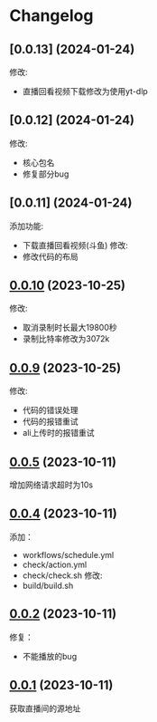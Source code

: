 # Changelog

## [0.0.13] (2024-01-24)
修改:
- 直播回看视频下载修改为使用yt-dlp

## [0.0.12] (2024-01-24)
修改:
- 核心包名
- 修复部分bug

## [0.0.11] (2024-01-24)
添加功能:
- 下载直播回看视频(斗鱼)
修改:
- 修改代码的布局

## [0.0.10] (2023-10-25)
修改: 
- 取消录制时长最大19800秒
- 录制比特率修改为3072k

## [0.0.9] (2023-10-25)
修改: 
- 代码的错误处理
- 代码的报错重试
- ali上传时的报错重试

## [0.0.5] (2023-10-11)
增加网络请求超时为10s

## [0.0.4] (2023-10-11)
添加：
- workflows/schedule.yml
- check/action.yml
- check/check.sh
修改:
- build/build.sh

## [0.0.2] (2023-10-11)
修复：
- 不能播放的bug

## [0.0.1] (2023-10-11)
获取直播间的源地址

[0.0.1]: https://github.com/soft-cute/evina/releases/tag/v0.0.1
[0.0.2]: https://github.com/soft-cute/evina/releases/tag/v0.0.2
[0.0.4]: https://github.com/soft-cute/evina/releases/tag/v0.0.4
[0.0.5]: https://github.com/soft-cute/evina/releases/tag/v0.0.5
[0.0.9]: https://github.com/soft-cute/evina/releases/tag/v0.0.9
[0.0.10]: https://github.com/soft-cute/evina/releases/tag/v0.0.10

